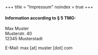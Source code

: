 +++
title = "Impressum"
noindex = true
+++

#### Information according to § 5 TMG: 
Max Muster  
Musterstr. 40   
12345 Musterstadt 
   
E-Mail: max [at] muster [dot] com    
